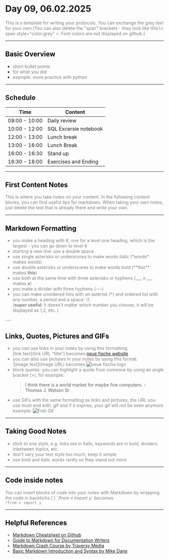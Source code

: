 # Day 09, 06.02.2025
<span style="color:grey">
This is a template for writing your protocols. You can exchange the grey text for your own.(You can also delete the "span" brackets - they look like this:\< span style="color:grey" >. Font colors are not displayed on github.)
</span>

---
## <span style="color:black"> __Basic Overview__ </span>
 

* <span style="color:grey"> short bullet points
* <span style="color:grey"> for what you did
* <span style="color:grey"> example: more practice with python

---
##  __Schedule__
<span style="color:grey">

|Time|Content|
|---|---|
|09:00 - 10:00|Daily review|
|10:00 - 12:00|SQL Excersie notebook|
|12:00 - 13:00|Lunch break|
|13:00 - 16:00|Lunch Break| 
|16:00 - 16:30|Stand up|
|16:30 - 18:00|Exercises and Ending|

---
## <span style="color:black"> __First Content Notes__ </span>
<span style="color:grey">
This is where you take notes on your content. In the following content blocks, you can find useful tips for markdown. When taking your own notes, just delete the text that is already there and write your own.  


</span>

---
## <span style="color:black"> __Markdown Formatting__ </span>

<span style="color:grey">

* you make a heading with \#, one for a level one heading, which is the largest - you can go down to level 6
* starting a new line: use a double space
* use single asterisks or underscores to make words italic (\*words* makes *words*) 
* use double asterisks or underscores to make words bold (\*\*this** makes **this**)
* use both at the same time with three asterisks or hyphens (\_\_\_ x ___ makes ___x___)
* you make a divider with three hyphens (---)
* you can make unordered lists with an asterisk (*) and ordered list with any number, a period and a space: \1.  
(__super useful__: it doesn't matter which number you choose, it will be displayed as 1,2, etc. )
</span>
---

## <span style="color:black"> __Links, Quotes, Pictures and GIFs__ </span>

* you can use links in your notes by using this formatting:  
[link text](link URL “title”) becomes [neue fische website](https://www.neuefische.de/ "neue fische website")
* you can also use pictures in your notes by using this format:   
![image text](image URL) becomes ![neue fische logo](https://www.neuefische.de/neuefische-gmbh-logo.svg)
* block quotes: you can highlight a quote from someone by using an angle bracket (>), for example: 
    > I think there is a world market for maybe five computers. - Thomas J. Watson Sr.
* use GIFs with the same formatting as links and pictures, the URL you use must end with .gif and if it expires, your gif will not be seen anymore  
example: ![Fish Gif](https://media.giphy.com/media/KAI3j7HLC93Lq/giphy.gif)


---
## <span style="color:black"> __Taking Good Notes__ </span>

<span style="color:grey">

* stick to one style, e.g. links are in italic, keywords are in bold, dividers inbetween topics, etc.  
* don't vary your text style too much, keep it simple
* use bold and italic words rarely so they stand out more

</span> 

---

## <span style="color:black"> __Code inside notes__ </span> 
You can insert blocks of code into your notes with Markdown by wrapping the code in backticks (\`)
\`/from x import y\` becomes  
`/from x import y`

---
## <span style="color:black"> __Helpful References__
* [Markdown Cheatsheet on Github](https://github.com/adam-p/markdown-here/wiki/Markdown-Cheatsheet) 
* [Guide to Markdown for Documentation Writers](https://document360.com/blog/introductory-guide-to-markdown-for-documentation-writers/#p8)
* [Markdown Crash Course by Traversy Media](https://www.youtube.com/watch?v=HUBNt18RFbo)
* [Basic Markdown Introduction and Syntax by Mike Dane](https://www.youtube.com/watch?v=2JE66WFpaII)
